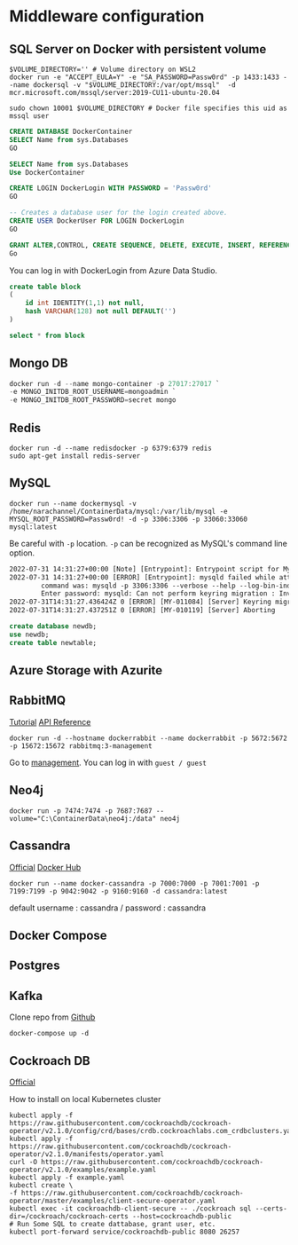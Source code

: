 # Middleware configuration

## SQL Server on Docker with persistent volume

```shell
$VOLUME_DIRECTORY='' # Volume directory on WSL2
docker run -e "ACCEPT_EULA=Y" -e "SA_PASSWORD=Passw0rd" -p 1433:1433 --name dockersql -v "$VOLUME_DIRECTORY:/var/opt/mssql"  -d mcr.microsoft.com/mssql/server:2019-CU11-ubuntu-20.04

sudo chown 10001 $VOLUME_DIRECTORY # Docker file specifies this uid as mssql user
```

```sql
CREATE DATABASE DockerContainer
SELECT Name from sys.Databases
GO

SELECT Name from sys.Databases
Use DockerContainer

CREATE LOGIN DockerLogin WITH PASSWORD = 'Passw0rd'
GO  

-- Creates a database user for the login created above.  
CREATE USER DockerUser FOR LOGIN DockerLogin
GO  

GRANT ALTER,CONTROL, CREATE SEQUENCE, DELETE, EXECUTE, INSERT, REFERENCES, SELECT, TAKE OWNERSHIP, UPDATE on SCHEMA::dbo to DockerUser
Go
```

You can log in with DockerLogin from Azure Data Studio.

```sql
create table block
(
    id int IDENTITY(1,1) not null,
    hash VARCHAR(128) not null DEFAULT('')
)

select * from block
```

## Mongo DB

```powershell
docker run -d --name mongo-container -p 27017:27017 `
-e MONGO_INITDB_ROOT_USERNAME=mongoadmin `
-e MONGO_INITDB_ROOT_PASSWORD=secret mongo
```

## Redis

```shell
docker run -d --name redisdocker -p 6379:6379 redis
sudo apt-get install redis-server
```

## MySQL

```shell
docker run --name dockermysql -v /home/narachannel/ContainerData/mysql:/var/lib/mysql -e MYSQL_ROOT_PASSWORD=Passw0rd! -d -p 3306:3306 -p 33060:33060 mysql:latest 
```

Be careful with `-p` location. `-p` can be recognized as MySQL's command line option.

```txt
2022-07-31 14:31:27+00:00 [Note] [Entrypoint]: Entrypoint script for MySQL Server 8.0.30-1.el8 started.
2022-07-31 14:31:27+00:00 [ERROR] [Entrypoint]: mysqld failed while attempting to check config
        command was: mysqld -p 3306:3306 --verbose --help --log-bin-index=/tmp/tmp.dwUYhZoebN
        Enter password: mysqld: Can not perform keyring migration : Invalid --keyring-migration-source option.
2022-07-31T14:31:27.436424Z 0 [ERROR] [MY-011084] [Server] Keyring migration failed.
2022-07-31T14:31:27.437251Z 0 [ERROR] [MY-010119] [Server] Aborting
```

```sql
create database newdb;
use newdb;
create table newtable;
```

## Azure Storage with Azurite

## RabbitMQ

[Tutorial](https://www.rabbitmq.com/tutorials/tutorial-one-dotnet.html)
[API Reference](https://www.rabbitmq.com/dotnet-api-guide.html#major-api-elements)

```shell
docker run -d --hostname dockerrabbit --name dockerrabbit -p 5672:5672 -p 15672:15672 rabbitmq:3-management
```

Go to [management](http://localhost:15672). You can log in with `guest / guest`

## Neo4j

```shell
docker run -p 7474:7474 -p 7687:7687 --volume="C:\ContainerData\neo4j:/data" neo4j
```

## Cassandra

[Official](http://cassandra.apache.org/doc/latest/getting_started/index.html)
[Docker Hub](https://hub.docker.com/_/cassandra?tab=description)

```shell
docker run --name docker-cassandra -p 7000:7000 -p 7001:7001 -p 7199:7199 -p 9042:9042 -p 9160:9160 -d cassandra:latest
```

default username : cassandra / password : cassandra

## Docker Compose

## Postgres

## Kafka

Clone repo from [Github](https://github.com/wurstmeister/kafka-docker)

```shell
docker-compose up -d
```

## Cockroach DB

[Official](https://www.cockroachlabs.com/docs/stable/orchestrate-a-local-cluster-with-kubernetes)

How to install on local Kubernetes cluster

```shell
kubectl apply -f https://raw.githubusercontent.com/cockroachdb/cockroach-operator/v2.1.0/config/crd/bases/crdb.cockroachlabs.com_crdbclusters.yaml
kubectl apply -f https://raw.githubusercontent.com/cockroachdb/cockroach-operator/v2.1.0/manifests/operator.yaml
curl -O https://raw.githubusercontent.com/cockroachdb/cockroach-operator/v2.1.0/examples/example.yaml
kubectl apply -f example.yaml
kubectl create \
-f https://raw.githubusercontent.com/cockroachdb/cockroach-operator/master/examples/client-secure-operator.yaml
kubectl exec -it cockroachdb-client-secure -- ./cockroach sql --certs-dir=/cockroach/cockroach-certs --host=cockroachdb-public
# Run Some SQL to create dattabase, grant user, etc.
kubectl port-forward service/cockroachdb-public 8080 26257
```

